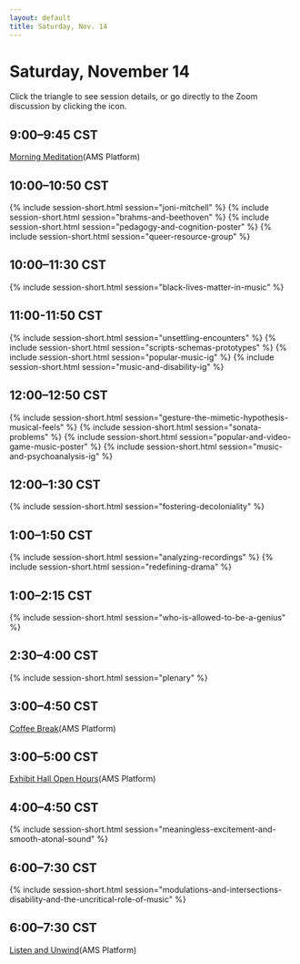 ```yaml
---
layout: default
title: Saturday, Nov. 14
---
```


# Saturday, November 14

Click the triangle to see session details, or go directly to the Zoom discussion by clicking the <i class="fas fa-video"></i> icon.

## 9:00–9:45 CST
<p class="non-session"><a href="">Morning Meditation</a><span class="room">(AMS Platform)</span>
</p>

## 10:00–10:50 CST

{% include session-short.html session="joni-mitchell" %}
{% include session-short.html session="brahms-and-beethoven" %}
{% include session-short.html session="pedagogy-and-cognition-poster" %}
{% include session-short.html session="queer-resource-group" %}

## 10:00–11:30 CST
{% include session-short.html session="black-lives-matter-in-music" %}

## 11:00-11:50 CST
{% include session-short.html session="unsettling-encounters" %}
{% include session-short.html session="scripts-schemas-prototypes" %}
{% include session-short.html session="popular-music-ig" %}
{% include session-short.html session="music-and-disability-ig" %}

## 12:00–12:50 CST
{% include session-short.html session="gesture-the-mimetic-hypothesis-musical-feels" %}
{% include session-short.html session="sonata-problems" %}
{% include session-short.html session="popular-and-video-game-music-poster" %}
{% include session-short.html session="music-and-psychoanalysis-ig" %}

## 12:00–1:30 CST
{% include session-short.html session="fostering-decoloniality" %}

## 1:00–1:50 CST
{% include session-short.html session="analyzing-recordings" %}
{% include session-short.html session="redefining-drama" %}

## 1:00–2:15 CST
{% include session-short.html session="who-is-allowed-to-be-a-genius" %}

## 2:30–4:00 CST
{% include session-short.html session="plenary" %}

## 3:00–4:50 CST
<p class="non-session"><a href="">Coffee Break</a><span class="room">(AMS Platform)</span></p>

## 3:00–5:00 CST
<p class="non-session"><a href="">Exhibit Hall Open Hours</a>(AMS Platform)</p>

## 4:00–4:50 CST
{% include session-short.html session="meaningless-excitement-and-smooth-atonal-sound" %}

## 6:00–7:30 CST
{% include session-short.html session="modulations-and-intersections-disability-and-the-uncritical-role-of-music" %}

## 6:00–7:30 CST
<p class="non-session"><a href="">Listen and Unwind</a><span class="room">(AMS Platform)</span>
</p>
